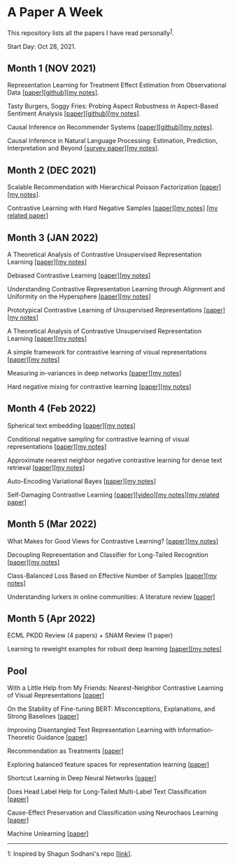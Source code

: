 # A Paper A Week
This repository lists all the papers I have read personally<sup>[1](#myfootnote1)</sup>.

Start Day: Oct 28, 2021.

## Month 1 (NOV 2021)
Representation Learning for Treatment Effect Estimation from Observational Data [[paper]](https://papers.nips.cc/paper/2018/file/a50abba8132a77191791390c3eb19fe7-Paper.pdf)[[github]](https://github.com/Osier-Yi/SITE)[[my notes]](https://docs.google.com/document/d/1wn-yaamS32PMCfMn6wf8Mw_lEshB_5K5ZUqXUnEU1Yo/edit?usp=sharing). 

Tasty Burgers, Soggy Fries: Probing Aspect Robustness in Aspect-Based Sentiment Analysis [[paper]](https://arxiv.org/abs/2009.07964#)[[github]](https://github.com/zhijing-jin/ARTS_TestSet)[[my notes]](https://docs.google.com/presentation/d/1w7OJbueW9ykMBI7_vv_FA3L-pq7jULu3ar_IL80-Qp8/edit?usp=sharing). 

Causal Inference on Recommender Systems [[paper]](http://www.cs.toronto.edu/~lcharlin/papers/recsys20-91.pdf)[[github]](https://github.com/yixinwang/causal-recsys-public)[[my notes]](https://docs.google.com/document/d/1OR3pNv1vHJOUBKFlhx44GPrf--B7FKZVtvHilFLXtVA/edit?usp=sharing). 

Causal Inference in Natural Language Processing: Estimation, Prediction, Interpretation and Beyond [[survey paper]](https://arxiv.org/pdf/2109.00725.pdf)[[my notes]](https://docs.google.com/document/d/1V5czD2-maI60xvj8kSJHdFk_fwatscza6pTvRqxtQ7Y/edit?usp=sharing). 


## Month 2 (DEC 2021)

Scalable Recommendation with Hierarchical Poisson Factorization [[paper]](http://www.jakehofman.com/pdfs/poisson-recs.pdf)[[my notes]](https://docs.google.com/document/d/1RY0QjnuAKkUo_eiei-FgMQumk3eCWT0sg2EZcOQr-Qc/edit?usp=sharing).

Contrastive Learning with Hard Negative Samples [[paper]](https://arxiv.org/pdf/2010.04592.pdf)[[my notes]](https://docs.google.com/document/d/1RY0QjnuAKkUo_eiei-FgMQumk3eCWT0sg2EZcOQr-Qc/edit?usp=sharing) [[my related paper]](https://arxiv.org/pdf/2203.12000.pdf)

## Month 3 (JAN 2022)

A Theoretical Analysis of Contrastive Unsupervised Representation Learning [[paper]](https://arxiv.org/pdf/1902.09229.pdf)[[my notes]](https://arxiv.org/pdf/2203.12000.pdf)

Debiased Contrastive Learning [[paper]](https://arxiv.org/pdf/2007.00224.pdf)[[my notes]](https://arxiv.org/pdf/2203.12000.pdf)

Understanding Contrastive Representation Learning through Alignment and Uniformity on the Hypersphere [[paper]](https://arxiv.org/pdf/2005.10242.pdf)[[my notes]](https://arxiv.org/pdf/2203.12000.pdf)

Prototypical Contrastive Learning of Unsupervised Representations [[paper]](https://arxiv.org/pdf/2005.04966.pdf)[[my notes]](https://arxiv.org/pdf/2203.12000.pdf)

A Theoretical Analysis of Contrastive Unsupervised Representation Learning [[paper]](http://proceedings.mlr.press/v97/saunshi19a/saunshi19a.pdf)[[my notes]](https://arxiv.org/pdf/2203.12000.pdf)

A simple framework for contrastive learning of visual representations [[paper]](https://arxiv.org/abs/2002.05709)[[my notes]](https://arxiv.org/pdf/2203.12000.pdf)

Measuring in-variances in deep networks [[paper]](https://papers.nips.cc/paper/2009/file/428fca9bc1921c25c5121f9da7815cde-Paper.pdf)[[my notes]](https://arxiv.org/pdf/2203.12000.pdf)

Hard negative mixing for contrastive learning  [[paper]](https://arxiv.org/pdf/2010.01028.pdf)[[my notes]](https://arxiv.org/pdf/2203.12000.pdf)



## Month 4 (Feb 2022)

Spherical text embedding [[paper]](https://arxiv.org/pdf/1911.01196.pdf)[[my notes]](https://arxiv.org/pdf/2203.12000.pdf)

Conditional negative sampling for contrastive learning of visual representations [[paper]](https://arxiv.org/pdf/2010.02037.pdf)[[my notes]](https://arxiv.org/pdf/2203.12000.pdf)

Approximate nearest neighbor negative contrastive learning for dense text retrieval [[paper]](https://arxiv.org/pdf/2007.00808.pdf)[[my notes]](https://arxiv.org/pdf/2203.12000.pdf)

Auto-Encoding Variational Bayes [[paper]](https://arxiv.org/pdf/1312.6114.pdf)[[my notes]](https://docs.google.com/document/d/1hYf17II4G5ST9QjOXuMPzbULFIymKEYqXg6UF-PI4Ug/edit?usp=sharing)

Self-Damaging Contrastive Learning [[paper]](https://arxiv.org/pdf/2106.02990.pdf)[[video]](https://www.youtube.com/watch?v=G3wjQEn0pQ0)[[my notes]](https://docs.google.com/presentation/d/1Q1GwaZQaQkEgt3Tt5zEVW7gru-NcCkOjGaBBEZ8M1UI/edit?usp=sharing)[[my related paper]](https://arxiv.org/pdf/2203.12000.pdf)

## Month 5 (Mar 2022)

What Makes for Good Views for Contrastive Learning? [[paper]](https://arxiv.org/pdf/2005.10243.pdf)[[my notes]](https://arxiv.org/pdf/2203.12000.pdf)

Decoupling Representation and Classifier for Long-Tailed Recognition [[paper]](https://arxiv.org/pdf/1312.6114.pdf)[[my notes]](https://docs.google.com/document/d/1MzCFz0TOpMocVnulrPnGDfBuHXT0OOhB17ky8hVB5GE/edit?usp=sharing)

Class-Balanced Loss Based on Effective Number of Samples [[paper]](https://arxiv.org/pdf/1901.05555.pdf)[[my notes]](https://docs.google.com/document/d/1Ql3hgcYkfpxoGZEL1EZVw79Dh2tjQs2gB8nu5HjVryo/edit?usp=sharing)

Understanding lurkers in online communities: A literature review [[paper]](https://www.sciencedirect.com/science/article/pii/S0747563214003008)

## Month 5 (Apr 2022)

ECML PKDD Review (4 papers) + SNAM Review (1 paper)

Learning to reweight examples for robust deep learning [[paper]](http://proceedings.mlr.press/v80/ren18a/ren18a.pdf)[[my notes]]()

## Pool
With a Little Help from My Friends: Nearest-Neighbor Contrastive Learning of Visual Representations [[paper]](https://arxiv.org/pdf/2104.14548.pdf)

On the Stability of Fine-tuning BERT: Misconceptions, Explanations, and Strong Baselines [[paper]](https://arxiv.org/abs/2006.04884)

Improving Disentangled Text Representation Learning with Information-Theoretic Guidance [[paper]](https://arxiv.org/pdf/2006.00693.pdf)

Recommendation as Treatments [[paper]](https://ojs.aaai.org/index.php/aimagazine/article/view/18141)

Exploring balanced feature spaces for representation learning [[paper]](https://openreview.net/forum?id=OqtLIabPTit)

Shortcut Learning in Deep Neural Networks [[paper]](https://arxiv.org/pdf/2004.07780.pdf)

Does Head Label Help for Long-Tailed Multi-Label Text Classification [[paper]](https://arxiv.org/pdf/2101.09704.pdf)

Cause-Effect Preservation and Classification using Neurochaos Learning [[paper]](https://arxiv.org/abs/2201.12181)

Machine Unlearning [[paper]](https://ieeexplore.ieee.org/stamp/stamp.jsp?tp=&arnumber=9519428)

---

<a name="myfootnote1">1</a>: Inspired by Shagun Sodhani's repo [[link]](https://github.com/shagunsodhani/papers-I-read).






